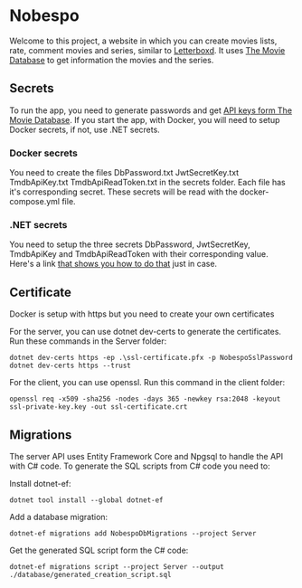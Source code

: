 # Nobespo

Welcome to this project, a website in which you can create movies lists, rate, comment movies and series, similar to [Letterboxd](https://letterboxd.com/). It uses [The Movie Database](https://www.themoviedb.org) to get information the movies and the series.


## Secrets

To run the app, you need to generate passwords and get [API keys form The Movie Database](https://developer.themoviedb.org/docs/getting-started). If you start the app, with Docker, you will need to setup Docker secrets, if not, use .NET secrets.

### Docker secrets

You need to create the files
DbPassword.txt
JwtSecretKey.txt
TmdbApiKey.txt
TmdbApiReadToken.txt
in the secrets folder. Each file has it's corresponding secret. These secrets will be read with the docker-compose.yml file.

### .NET secrets

You need to setup the three secrets DbPassword, JwtSecretKey, TmdbApiKey and TmdbApiReadToken with their corresponding value. Here's a link [that shows you how to do that](https://learn.microsoft.com/en-us/aspnet/core/security/app-secrets) just in case.


## Certificate

Docker is setup with https but you need to create your own certificates

For the server, you can use dotnet dev-certs to generate the certificates. Run these commands in the Server folder:
```
dotnet dev-certs https -ep .\ssl-certificate.pfx -p NobespoSslPassword
dotnet dev-certs https --trust
```

For the client, you can use openssl. Run this command in the client folder:
```
openssl req -x509 -sha256 -nodes -days 365 -newkey rsa:2048 -keyout ssl-private-key.key -out ssl-certificate.crt
```


## Migrations

The server API uses Entity Framework Core and Npgsql to handle the API with C# code. To generate the SQL scripts from C# code you need to:

Install dotnet-ef:
```
dotnet tool install --global dotnet-ef
```

Add a database migration:
```
dotnet-ef migrations add NobespoDbMigrations --project Server
```

Get the generated SQL script form the C# code:
```
dotnet-ef migrations script --project Server --output ./database/generated_creation_script.sql
```
